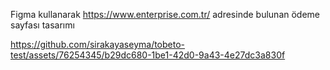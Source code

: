 Figma kullanarak https://www.enterprise.com.tr/ adresinde bulunan ödeme sayfası tasarımı


https://github.com/sirakayaseyma/tobeto-test/assets/76254345/b29dc680-1be1-42d0-9a43-4e27dc3a830f

